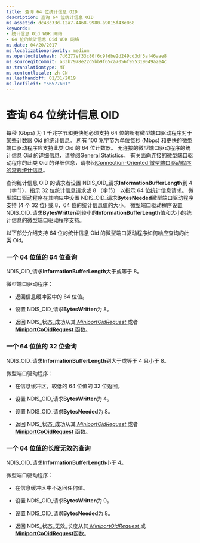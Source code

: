 ```yaml
---
title: 查询 64 位统计信息 OID
description: 查询 64 位统计信息 OID
ms.assetid: dc43c33d-12a7-4468-9980-a9015f43e068
keywords:
- 统计信息 Oid WDK 网络
- 64 位的统计信息 Oid WDK 网络
ms.date: 04/20/2017
ms.localizationpriority: medium
ms.openlocfilehash: 7d6277ef33c80f6c9fdbe2d249cd3df5af46aae8
ms.sourcegitcommit: a33b7978e22d5bb9f65ca7056f955319049a2e4c
ms.translationtype: MT
ms.contentlocale: zh-CN
ms.lasthandoff: 01/31/2019
ms.locfileid: "56577601"
---
```

# <a name="querying-64-bit-statistics-oids"></a>查询 64 位统计信息 OID


每秒 (Gbps) 为 1 千兆字节和更快地必须支持 64 位的所有微型端口驱动程序对于某些计数器 Oid 的统计信息。 所有 100 兆字节为单位每秒 (Mbps) 和更快的微型端口驱动程序应支持此类 Oid 的 64 位计数器。 无连接的微型端口驱动程序的统计信息 Oid 的详细信息，请参阅[General Statistics](https://msdn.microsoft.com/library/windows/hardware/ff552485)。 有关面向连接的微型端口驱动程序的此类 Oid 的详细信息，请参阅[Connection-Oriented 微型端口驱动程序的常规统计信息](https://msdn.microsoft.com/library/windows/hardware/ff552482)。

查询统计信息 OID 的请求者设置 NDIS\_OID\_请求**InformationBufferLength**到 4 （字节），指示 32 位统计信息请求或 8 （字节） 以指示 64 位统计信息请求。 微型端口驱动程序在其响应中设置 NDIS\_OID\_请求**BytesNeeded**微型端口驱动程序支持 (4 个 32 位) 或 8，64 位的统计信息值的大小。 微型端口驱动程序设置 NDIS\_OID\_请求**BytesWritten**到较小的**InformationBufferLength**值和大小的统计信息的微型端口驱动程序支持。

以下部分介绍支持 64 位的统计信息 Oid 的微型端口驱动程序如何响应查询的此类 Oid。

### <a href="" id="-64-bit-query-of-a-64-bit-value"></a>一个 64 位值的 64 位查询

NDIS\_OID\_请求**InformationBufferLength**大于或等于 8。

微型端口驱动程序：

-   返回信息缓冲区中的 64 位值。

-   设置 NDIS\_OID\_请求**BytesWritten**为 8。

-   返回 NDIS\_状态\_成功从其[ *MiniportOidRequest* ](https://msdn.microsoft.com/library/windows/hardware/ff559416)或者[ **MiniportCoOidRequest** ](https://msdn.microsoft.com/library/windows/hardware/ff559362)函数。

### <a href="" id="-32-bit-query-of-a-64-bit-value"></a>一个 64 位值的 32 位查询

NDIS\_OID\_请求**InformationBufferLength**到大于或等于 4 且小于 8。

微型端口驱动程序：

-   在信息缓冲区，较低的 64 位值的 32 位返回。

-   设置 NDIS\_OID\_请求**BytesWritten**为 4。

-   设置 NDIS\_OID\_请求**BytesNeeded**为 8。

-   返回 NDIS\_状态\_成功从其[ *MiniportOidRequest* ](https://msdn.microsoft.com/library/windows/hardware/ff559416)或者[ **MiniportCoOidRequest** ](https://msdn.microsoft.com/library/windows/hardware/ff559362)函数。

### <a name="invalid-length-query-of-a-64-bit-value"></a>一个 64 位值的长度无效的查询

NDIS\_OID\_请求**InformationBufferLength**小于 4。

微型端口驱动程序：

-   在信息缓冲区中不返回任何值。

-   设置 NDIS\_OID\_请求**BytesWritten**为 0。

-   设置 NDIS\_OID\_请求**BytesNeeded**为 8。

-   返回 NDIS\_状态\_无效\_长度从其[ *MiniportOidRequest* ](https://msdn.microsoft.com/library/windows/hardware/ff559416)或[ **MiniportCoOidRequest**](https://msdn.microsoft.com/library/windows/hardware/ff559362)函数。

 

 





